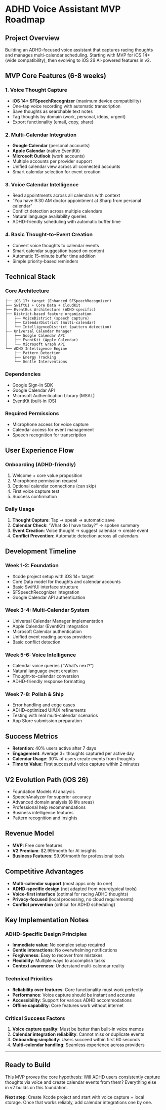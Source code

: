 # ADHD Voice Assistant MVP Roadmap

## Project Overview

Building an ADHD-focused voice assistant that captures racing thoughts and manages multi-calendar scheduling. Starting with MVP for iOS 14+ (wide compatibility), then evolving to iOS 26 AI-powered features in v2.

## MVP Core Features (6-8 weeks)

### 1. Voice Thought Capture

- **iOS 14+ SFSpeechRecognizer** (maximum device compatibility)
- One-tap voice recording with automatic transcription
- Save thoughts as searchable text notes
- Tag thoughts by domain (work, personal, ideas, urgent)
- Export functionality (email, copy, share)

### 2. Multi-Calendar Integration

- **Google Calendar** (personal accounts)
- **Apple Calendar** (native EventKit)
- **Microsoft Outlook** (work accounts)
- Multiple accounts per provider support
- Unified calendar view across all connected accounts
- Smart calendar selection for event creation

### 3. Voice Calendar Intelligence

- Read appointments across all calendars with context
- “You have 9:30 AM doctor appointment at Sharp from personal calendar”
- Conflict detection across multiple calendars
- Natural language availability queries
- ADHD-friendly scheduling with automatic buffer time

### 4. Basic Thought-to-Event Creation

- Convert voice thoughts to calendar events
- Smart calendar suggestion based on content
- Automatic 15-minute buffer time addition
- Simple priority-based reminders

## Technical Stack

### Core Architecture

```
├── iOS 17+ target (Enhanced SFSpeechRecognizer)
├── SwiftUI + Core Data + CloudKit
├── EventBus Architecture (ADHD-specific)
├── District-based feature organization
│   ├── VoiceDistrict (speech capture)
│   ├── CalendarDistrict (multi-calendar)
│   └── IntelligenceDistrict (pattern detection)
├── Universal Calendar Manager
│   ├── Google Calendar API
│   ├── EventKit (Apple Calendar)
│   └── Microsoft Graph API
└── ADHD Intelligence Engine
    ├── Pattern Detection
    ├── Energy Tracking
    └── Gentle Interventions
```

### Dependencies

- Google Sign-In SDK
- Google Calendar API
- Microsoft Authentication Library (MSAL)
- EventKit (built-in iOS)

### Required Permissions

- Microphone access for voice capture
- Calendar access for event management
- Speech recognition for transcription

## User Experience Flow

### Onboarding (ADHD-friendly)

1. Welcome + core value proposition
1. Microphone permission request
1. Optional calendar connections (can skip)
1. First voice capture test
1. Success confirmation

### Daily Usage

1. **Thought Capture**: Tap → speak → automatic save
1. **Calendar Check**: “What do I have today?” → spoken summary
1. **Event Creation**: Voice thought → suggest calendar → create event
1. **Conflict Prevention**: Automatic detection across all calendars

## Development Timeline

### Week 1-2: Foundation

- Xcode project setup with iOS 14+ target
- Core Data model for thoughts and calendar accounts
- Basic SwiftUI interface structure
- SFSpeechRecognizer integration
- Google Calendar API authentication

### Week 3-4: Multi-Calendar System

- Universal Calendar Manager implementation
- Apple Calendar (EventKit) integration
- Microsoft Calendar authentication
- Unified event reading across providers
- Basic conflict detection

### Week 5-6: Voice Intelligence

- Calendar voice queries (“What’s next?”)
- Natural language event creation
- Thought-to-calendar conversion
- ADHD-friendly response formatting

### Week 7-8: Polish & Ship

- Error handling and edge cases
- ADHD-optimized UI/UX refinements
- Testing with real multi-calendar scenarios
- App Store submission preparation

## Success Metrics

- **Retention**: 40% users active after 7 days
- **Engagement**: Average 3+ thoughts captured per active day
- **Calendar Usage**: 30% of users create events from thoughts
- **Time to Value**: First successful voice capture within 2 minutes

## V2 Evolution Path (iOS 26)

- Foundation Models AI analysis
- SpeechAnalyzer for superior accuracy
- Advanced domain analysis (8 life areas)
- Professional help recommendations
- Business intelligence features
- Pattern recognition and insights

## Revenue Model

- **MVP**: Free core features
- **V2 Premium**: $2.99/month for AI insights
- **Business Features**: $9.99/month for professional tools

## Competitive Advantages

- **Multi-calendar support** (most apps only do one)
- **ADHD-specific design** (not adapted from neurotypical tools)
- **Voice-first interface** (optimal for racing ADHD thoughts)
- **Privacy-focused** (local processing, no cloud requirements)
- **Conflict prevention** (critical for ADHD scheduling)

## Key Implementation Notes

### ADHD-Specific Design Principles

- **Immediate value**: No complex setup required
- **Gentle interactions**: No overwhelming notifications
- **Forgiveness**: Easy to recover from mistakes
- **Flexibility**: Multiple ways to accomplish tasks
- **Context awareness**: Understand multi-calendar reality

### Technical Priorities

- **Reliability over features**: Core functionality must work perfectly
- **Performance**: Voice capture should be instant and accurate
- **Accessibility**: Support for various ADHD accommodations
- **Offline capability**: Core features work without internet

### Critical Success Factors

1. **Voice capture quality**: Must be better than built-in voice memos
1. **Calendar integration reliability**: Cannot miss or duplicate events
1. **Onboarding simplicity**: Users succeed within first 60 seconds
1. **Multi-calendar handling**: Seamless experience across providers

-----

## Ready to Build

This MVP proves the core hypothesis: Will ADHD users consistently capture thoughts via voice and create calendar events from them? Everything else in v2 builds on this foundation.

**Next step**: Create Xcode project and start with voice capture + local storage. Once that works reliably, add calendar integrations one by one.
